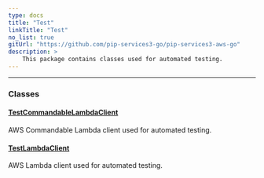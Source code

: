 ```yaml
---
type: docs
title: "Test"
linkTitle: "Test"
no_list: true
gitUrl: "https://github.com/pip-services3-go/pip-services3-aws-go"
description: >
    This package contains classes used for automated testing.
---
```

---

<div class="module-body"> 


### Classes

#### [TestCommandableLambdaClient](test_commandable_lambda_client)
AWS Commandable Lambda client used for automated testing.


#### [TestLambdaClient](test_lambda_client)
AWS Lambda client used for automated testing.


</div>
